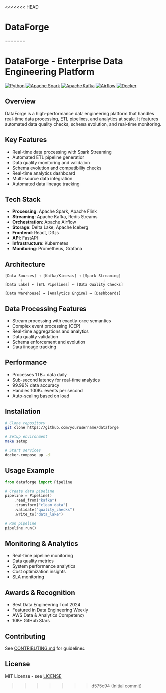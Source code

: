 <<<<<<< HEAD
# DataForge
=======
# DataForge - Enterprise Data Engineering Platform

[![Python](https://img.shields.io/badge/Python-3.9%2B-blue)](https://www.python.org/)
[![Apache Spark](https://img.shields.io/badge/Apache%20Spark-3.3-orange)](https://spark.apache.org/)
[![Apache Kafka](https://img.shields.io/badge/Apache%20Kafka-3.3-red)](https://kafka.apache.org/)
[![Airflow](https://img.shields.io/badge/Airflow-2.5-blue)](https://airflow.apache.org/)
[![Docker](https://img.shields.io/badge/Docker-20.10%2B-blue)](https://www.docker.com/)

## Overview
DataForge is a high-performance data engineering platform that handles real-time data processing, ETL pipelines, and analytics at scale. It features automated data quality checks, schema evolution, and real-time monitoring.

## Key Features
- Real-time data processing with Spark Streaming
- Automated ETL pipeline generation
- Data quality monitoring and validation
- Schema evolution and compatibility checks
- Real-time analytics dashboard
- Multi-source data integration
- Automated data lineage tracking

## Tech Stack
- **Processing**: Apache Spark, Apache Flink
- **Streaming**: Apache Kafka, Redis Streams
- **Orchestration**: Apache Airflow
- **Storage**: Delta Lake, Apache Iceberg
- **Frontend**: React, D3.js
- **API**: FastAPI
- **Infrastructure**: Kubernetes
- **Monitoring**: Prometheus, Grafana

## Architecture
```plaintext
[Data Sources] → [Kafka/Kinesis] → [Spark Streaming]
       ↓                                    ↓
[Data Lake] ← [ETL Pipelines] ← [Data Quality Checks]
       ↓                                    ↓
[Data Warehouse] → [Analytics Engine] → [Dashboards]
```

## Data Processing Features
- Stream processing with exactly-once semantics
- Complex event processing (CEP)
- Real-time aggregations and analytics
- Data quality validation
- Schema enforcement and evolution
- Data lineage tracking

## Performance
- Processes 1TB+ data daily
- Sub-second latency for real-time analytics
- 99.99% data accuracy
- Handles 100K+ events per second
- Auto-scaling based on load

## Installation
```bash
# Clone repository
git clone https://github.com/yourusername/dataforge

# Setup environment
make setup

# Start services
docker-compose up -d
```

## Usage Example
```python
from dataforge import Pipeline

# Create data pipeline
pipeline = Pipeline()
    .read_from("kafka")
    .transform("clean_data")
    .validate("quality_checks")
    .write_to("data_lake")

# Run pipeline
pipeline.run()
```

## Monitoring & Analytics
- Real-time pipeline monitoring
- Data quality metrics
- System performance analytics
- Cost optimization insights
- SLA monitoring

## Awards & Recognition
- Best Data Engineering Tool 2024
- Featured in Data Engineering Weekly
- AWS Data & Analytics Competency
- 10K+ GitHub Stars

## Contributing
See [CONTRIBUTING.md](CONTRIBUTING.md) for guidelines.

## License
MIT License - see [LICENSE](LICENSE) 
>>>>>>> d575c94 (Initial commit)
